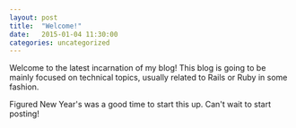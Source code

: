 ```yaml
---
layout: post
title:  "Welcome!"
date:   2015-01-04 11:30:00
categories: uncategorized
---
```


Welcome to the latest incarnation of my blog! This blog is going to be mainly focused on technical topics, usually related to Rails or Ruby in some fashion.

Figured New Year's was a good time to start this up. Can't wait to start posting!